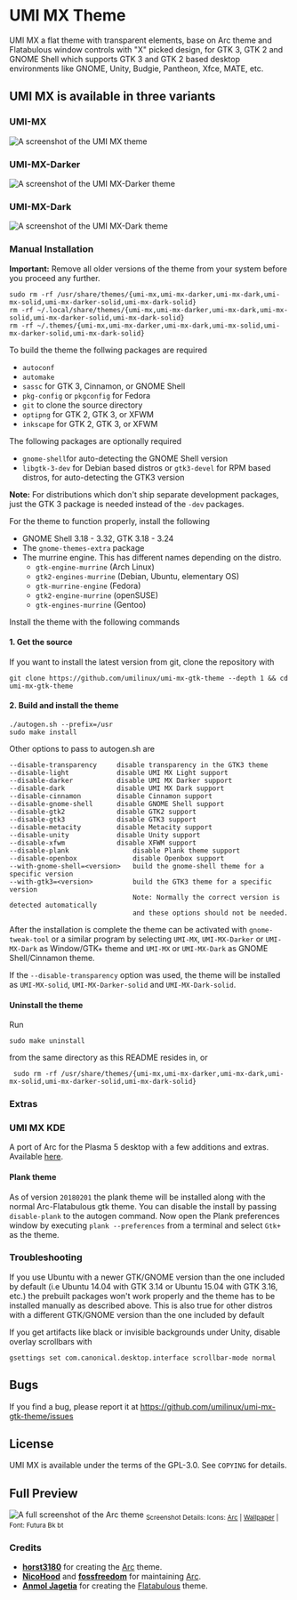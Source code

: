 # UMI MX Theme

UMI MX a flat theme with transparent elements, base on Arc theme and Flatabulous window controls with "X" picked design, for GTK 3, GTK 2 and GNOME Shell which supports GTK 3 and GTK 2 based desktop environments like GNOME, Unity, Budgie, Pantheon, Xfce, MATE, etc.

## UMI MX is available in three variants

### UMI-MX

![A screenshot of the UMI MX theme](http://tnga.github.io/sharedbazar/_assets/images/umi-mvx-screenshot-20190508153236.png)

### UMI-MX-Darker

![A screenshot of the UMI MX-Darker theme](http://tnga.github.io/sharedbazar/_assets/images/umi-mvx-dr-screenshot-20190508153542.png)

### UMI-MX-Dark

![A screenshot of the UMI MX-Dark theme](http://tnga.github.io/sharedbazar/_assets/images/umi-mvx-d-screenshot-20190508153627.png)

### Manual Installation

**Important:** Remove all older versions of the theme from your system before you proceed any further.

    sudo rm -rf /usr/share/themes/{umi-mx,umi-mx-darker,umi-mx-dark,umi-mx-solid,umi-mx-darker-solid,umi-mx-dark-solid}
    rm -rf ~/.local/share/themes/{umi-mx,umi-mx-darker,umi-mx-dark,umi-mx-solid,umi-mx-darker-solid,umi-mx-dark-solid}
    rm -rf ~/.themes/{umi-mx,umi-mx-darker,umi-mx-dark,umi-mx-solid,umi-mx-darker-solid,umi-mx-dark-solid}

To build the theme the follwing packages are required

* `autoconf`
* `automake`
* `sassc` for GTK 3, Cinnamon, or GNOME Shell
* `pkg-config` or `pkgconfig` for Fedora
* `git` to clone the source directory
* `optipng` for GTK 2, GTK 3, or XFWM
* `inkscape` for GTK 2, GTK 3, or XFWM

The following packages are optionally required

* `gnome-shell`for auto-detecting the GNOME Shell version
* `libgtk-3-dev` for Debian based distros or `gtk3-devel` for RPM based distros, for auto-detecting the GTK3 version

**Note:** For distributions which don't ship separate development packages, just the GTK 3 package is needed instead of the `-dev` packages.

For the theme to function properly, install the following

* GNOME Shell 3.18 - 3.32, GTK 3.18 - 3.24
* The `gnome-themes-extra` package
* The murrine engine. This has different names depending on the distro.
  * `gtk-engine-murrine` (Arch Linux)
  * `gtk2-engines-murrine` (Debian, Ubuntu, elementary OS)
  * `gtk-murrine-engine` (Fedora)
  * `gtk2-engine-murrine` (openSUSE)
  * `gtk-engines-murrine` (Gentoo)

Install the theme with the following commands

#### 1. Get the source

If you want to install the latest version from git, clone the repository with

    git clone https://github.com/umilinux/umi-mx-gtk-theme --depth 1 && cd umi-mx-gtk-theme

#### 2. Build and install the theme

    ./autogen.sh --prefix=/usr
    sudo make install

Other options to pass to autogen.sh are

    --disable-transparency     disable transparency in the GTK3 theme
    --disable-light            disable UMI MX Light support
    --disable-darker           disable UMI MX Darker support
    --disable-dark             disable UMI MX Dark support
    --disable-cinnamon         disable Cinnamon support
    --disable-gnome-shell      disable GNOME Shell support
    --disable-gtk2             disable GTK2 support
    --disable-gtk3             disable GTK3 support
    --disable-metacity         disable Metacity support
    --disable-unity            disable Unity support
    --disable-xfwm             disable XFWM support
    --disable-plank                disable Plank theme support
    --disable-openbox              disable Openbox support
    --with-gnome-shell=<version>   build the gnome-shell theme for a specific version
    --with-gtk3=<version>          build the GTK3 theme for a specific version
                                   Note: Normally the correct version is detected automatically
                                   and these options should not be needed.

After the installation is complete the theme can be activated with `gnome-tweak-tool` or a similar program by selecting `UMI-MX`, `UMI-MX-Darker` or `UMI-MX-Dark` as Window/GTK+ theme and `UMI-MX` or `UMI-MX-Dark` as GNOME Shell/Cinnamon theme.

If the `--disable-transparency` option was used, the theme will be installed as `UMI-MX-solid`, `UMI-MX-Darker-solid` and `UMI-MX-Dark-solid`.

#### Uninstall the theme

Run

    sudo make uninstall

from the same directory as this README resides in, or

     sudo rm -rf /usr/share/themes/{umi-mx,umi-mx-darker,umi-mx-dark,umi-mx-solid,umi-mx-darker-solid,umi-mx-dark-solid}

### Extras

### UMI MX KDE

A port of Arc for the Plasma 5 desktop with a few additions and extras. Available [here](https://github.com/PapirusDevelopmentTeam/arc-kde).

#### Plank theme

As of version `20180201` the plank theme will be installed along with the normal Arc-Flatabulous gtk theme. You can disable the install by passing `disable-plank` to the autogen command.
Now open the Plank preferences window by executing `plank --preferences` from a terminal and select `Gtk+` as the theme.

### Troubleshooting

If you use Ubuntu with a newer GTK/GNOME version than the one included by default (i.e Ubuntu 14.04 with GTK 3.14 or Ubuntu 15.04 with GTK 3.16, etc.) the prebuilt packages won't work properly and the theme has to be installed manually as described above.
This is also true for other distros with a different GTK/GNOME version than the one included by default

If you get artifacts like black or invisible backgrounds under Unity, disable overlay scrollbars with

    gsettings set com.canonical.desktop.interface scrollbar-mode normal

## Bugs

If you find a bug, please report it at https://github.com/umilinux/umi-mx-gtk-theme/issues

## License

UMI MX is available under the terms of the GPL-3.0. See `COPYING` for details.

## Full Preview

![A full screenshot of the Arc theme](http://tnga.github.io/sharedbazar/_assets/images/umi-mvx-lde-screenshot-20190508155116.png)
<sub>Screenshot Details: Icons: [Arc](https://github.com/umilinux/umi-mvx-icons) | [Wallpaper](https://wallpapers.cimiro.com/wp-content/uploads/sites/4/2019/01/background-beach-beautiful-207135-1.jpg) | Font: Futura Bk bt</sub>

### Credits

* **[horst3180](https://github.com/horst3180)** for creating the [Arc](https://github.com/horst3180/arc-theme) theme.
* **[NicoHood](https://github.com/NicoHood)** and **[fossfreedom](https://github.com/fossfreedom)** for maintaining [Arc](https://github.com/NicoHood/arc-theme).
* **[Anmol Jagetia](https://github.com/anmoljagetia)** for creating the [Flatabulous](https://github.com/anmoljagetia/Flatabulous) theme.
